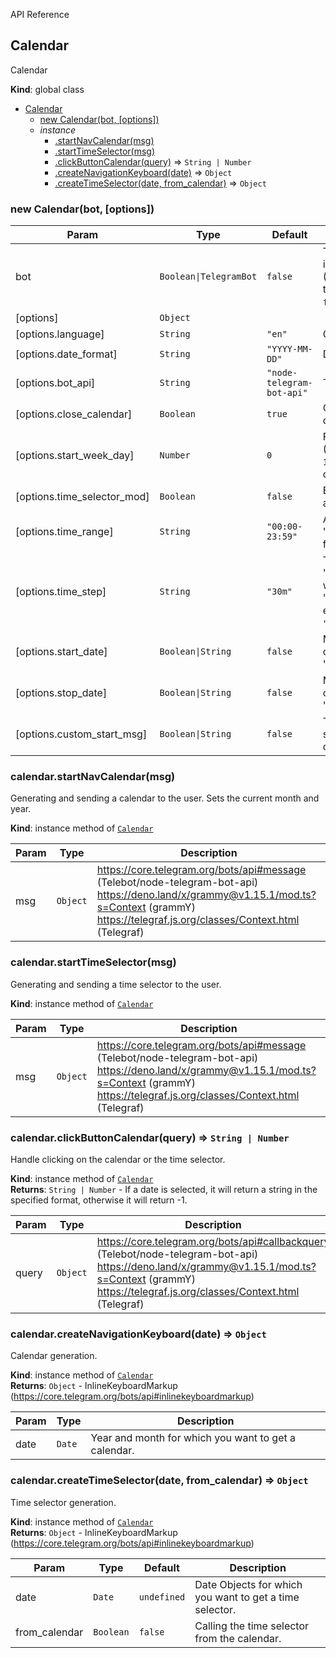  API Reference

<a name="Calendar"></a>

## Calendar
Calendar

**Kind**: global class  

* [Calendar](#Calendar)
    * [new Calendar(bot, [options])](#new_Calendar)
    * _instance_
        * [.startNavCalendar(msg)](#Calendar+startNavCalendar)
        * [.startTimeSelector(msg)](#Calendar+startTimeSelector)
        * [.clickButtonCalendar(query)](#Calendar+clickButtonCalendar) ⇒ <code>String \| Number</code>
        * [.createNavigationKeyboard(date)](#Calendar+createNavigationKeyboard) ⇒ <code>Object</code>
        * [.createTimeSelector(date, from_calendar)](#Calendar+createTimeSelector) ⇒ <code>Object</code>
### new Calendar(bot, [options])
| Param | Type | Default | Description |
| --- | --- | --- | --- |
| bot | <code>Boolean\|TelegramBot</code> | <code>false</code> | TelegramBot class instance (Telebot/node-telegram-bot-api) or <code>false</code>(Telegraf/grammY) |
| [options] | <code>Object</code> |  |  |
| [options.language] | <code>String</code> | <code>"en"</code> | Calendar language. |
| [options.date_format] | <code>String</code> | <code>"YYYY-MM-DD"</code> | Date output format. |
| [options.bot_api] | <code>String</code> | <code>"node-telegram-bot-api"</code> | Telegram bot library. |
| [options.close_calendar] | <code>Boolean</code> | <code>true</code> | Close calendar after date selection. |
| [options.start_week_day] | <code>Number</code> | <code>0</code> | First day of the week (Sunday - `0`, Monday - `1`, Tuesday - `2` and so on). |
| [options.time_selector_mod] | <code>Boolean</code> | <code>false</code> | Enable time selection after a date is selected. |
| [options.time_range] | <code>String</code> | <code>"00:00-23:59"</code> | Allowed time range in "HH:mm-HH:mm" format. |
| [options.time_step] | <code>String</code> | <code>"30m"</code> | Time step in the format "\<Time step\>\<m \| h\>", where "m" - minutes, "h" - hours. (For example: <code>"30m"</code>, <code>"1h"</code>, <code>"150m"</code>). |
| [options.start_date] | <code>Boolean\|String</code> | <code>false</code> | Minimum date of the calendar in the format "YYYY-MM-DD". |
| [options.stop_date] | <code>Boolean\|String</code> | <code>false</code> | Maximum date of the calendar in the format "YYYY-MM-DD". |
| [options.custom_start_msg] | <code>Boolean\|String</code> | <code>false</code> | Text of the message sent with the calendar/time selector. |

<a name="Calendar+startNavCalendar"></a>

### calendar.startNavCalendar(msg)
Generating and sending a calendar to the user. Sets the current month and year.

**Kind**: instance method of [<code>Calendar</code>](#Calendar)  

| Param | Type | Description |
| --- | --- | --- |
| msg | <code>Object</code> | https://core.telegram.org/bots/api#message (Telebot/node-telegram-bot-api) <br> https://deno.land/x/grammy@v1.15.1/mod.ts?s=Context (grammY) <br> https://telegraf.js.org/classes/Context.html (Telegraf)|

<a name="Calendar+startTimeSelector"></a>

### calendar.startTimeSelector(msg)
Generating and sending a time selector to the user.

**Kind**: instance method of [<code>Calendar</code>](#Calendar)  

| Param | Type | Description |
| --- | --- | --- |
| msg | <code>Object</code> | https://core.telegram.org/bots/api#message (Telebot/node-telegram-bot-api) <br> https://deno.land/x/grammy@v1.15.1/mod.ts?s=Context (grammY) <br> https://telegraf.js.org/classes/Context.html (Telegraf)|

<a name="Calendar+clickButtonCalendar"></a>

### calendar.clickButtonCalendar(query) ⇒ <code>String \| Number</code>
Handle clicking on the calendar or the time selector.

**Kind**: instance method of [<code>Calendar</code>](#Calendar)  
**Returns**: <code>String \| Number</code> - If a date is selected, it will return a string in the specified format, otherwise it will return -1.

| Param | Type | Description |
| --- | --- | --- |
| query | <code>Object</code> | https://core.telegram.org/bots/api#callbackquery (Telebot/node-telegram-bot-api) <br> https://deno.land/x/grammy@v1.15.1/mod.ts?s=Context (grammY) <br> https://telegraf.js.org/classes/Context.html (Telegraf)|

<a name="Calendar+createNavigationKeyboard"></a>

### calendar.createNavigationKeyboard(date) ⇒ <code>Object</code>
Calendar generation.

**Kind**: instance method of [<code>Calendar</code>](#Calendar)  
**Returns**: <code>Object</code> - InlineKeyboardMarkup (https://core.telegram.org/bots/api#inlinekeyboardmarkup)

| Param | Type | Description |
| --- | --- | --- |
| date | <code>Date</code> | Year and month for which you want to get a calendar. |

<a name="Calendar+createTimeSelector"></a>

### calendar.createTimeSelector(date, from_calendar) ⇒ <code>Object</code>
Time selector generation.

**Kind**: instance method of [<code>Calendar</code>](#Calendar)  
**Returns**: <code>Object</code> - InlineKeyboardMarkup (https://core.telegram.org/bots/api#inlinekeyboardmarkup)

| Param | Type | Default | Description |
| --- | --- | --- | --- |
| date | <code>Date</code> | <code>undefined</code> | Date Objects for which you want to get a time selector. |
| from_calendar | <code>Boolean</code> | <code>false</code> | Calling the time selector from the calendar. |
